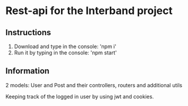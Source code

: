 # Rest-api for the Interband project

## Instructions

1. Download and type in the console: 'npm i'
2. Run it by typing in the console: 'npm start'

## Information

2 models: User and Post and their controllers, routers and additional utils

Keeping track of the logged in user by using jwt and cookies.
